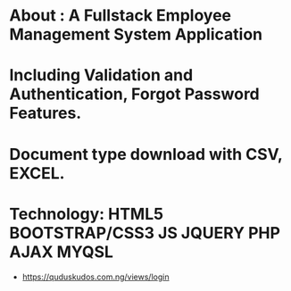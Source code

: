 # About : A Fullstack Employee Management System Application 
# Including Validation and Authentication, Forgot Password Features.
# Document type download with CSV, EXCEL.
# Technology: HTML5 BOOTSTRAP/CSS3 JS JQUERY PHP AJAX MYQSL
- https://quduskudos.com.ng/views/login
